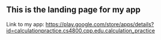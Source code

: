 ## This is the landing page for my app
Link to my app: https://play.google.com/store/apps/details?id=calculationpractice.cs4800.cpp.edu.calculation_practice
